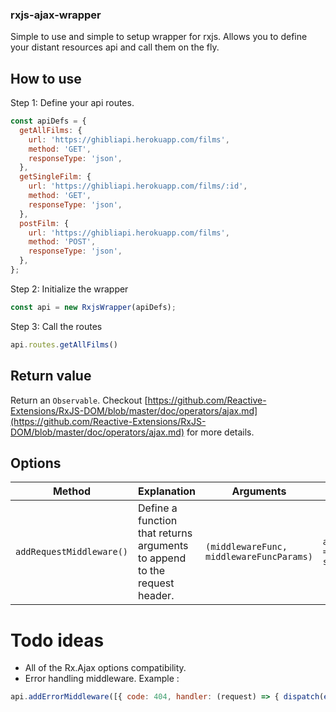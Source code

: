 ### rxjs-ajax-wrapper

Simple to use and simple to setup wrapper for rxjs. Allows you to define your distant resources api and call them on the fly.

## How to use

Step 1: Define your api routes.

```javascript
const apiDefs = {
  getAllFilms: {
    url: 'https://ghibliapi.herokuapp.com/films',
    method: 'GET',
    responseType: 'json',
  },
  getSingleFilm: {
    url: 'https://ghibliapi.herokuapp.com/films/:id',
    method: 'GET',
    responseType: 'json',
  },
  postFilm: {
    url: 'https://ghibliapi.herokuapp.com/films',
    method: 'POST',
    responseType: 'json',
  },
};
```

Step 2: Initialize the wrapper

```javascript
const api = new RxjsWrapper(apiDefs);
```

Step 3: Call the routes

```javascript
api.routes.getAllFilms()
```

## Return value

Return an `Observable`.
Checkout [https://github.com/Reactive-Extensions/RxJS-DOM/blob/master/doc/operators/ajax.md](https://github.com/Reactive-Extensions/RxJS-DOM/blob/master/doc/operators/ajax.md) for more details.

## Options

Method | Explanation | Arguments | Example
------------ | ------------- | -------------  | -------------
`addRequestMiddleware()` | Define a function that returns arguments to append to the request header. | `(middlewareFunc, middlewareFuncParams)` | `api.addRequestMiddleware((store) => ({Authorization: store.getState().token}));`

# Todo ideas

* All of the Rx.Ajax options compatibility.
* Error handling middleware.
Example :
```javascript
api.addErrorMiddleware([{ code: 404, handler: (request) => { dispatch(errorHandler(request.error)); }} ]);
```
